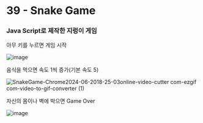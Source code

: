 <h1>39 - Snake Game</h1>

<h3>Java Script로 제작한 지렁이 게임</h3>

<p></p>

<p>아무 키를 누르면 게임 시작</p>

![image](https://github.com/Yuika12321/2024_get_a_job/assets/131143940/cb9571f1-37a4-4e6c-abe2-2239a6a94149)

<p>음식을 먹으면 속도 1씩 증가(기본 속도 5)</p>

![SnakeGame-Chrome2024-06-2018-25-03online-video-cutter com-ezgif com-video-to-gif-converter (1)](https://github.com/Yuika12321/2024_get_a_job/assets/131143940/aa2880ad-7cce-40ac-907f-5f792c5ce57b)

<p>자신의 몸이나 벽에 박으면 Game Over</p>

![image](https://github.com/Yuika12321/2024_get_a_job/assets/131143940/30a682e3-4e29-4982-8f72-435017f2777f)
